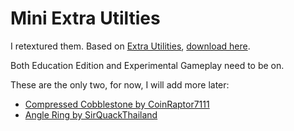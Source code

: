 # Mini Extra Utilties

I retextured them. Based on [Extra Utilities](https://ftbwiki.org/Extra_Utilities), [download here](https://www.curseforge.com/minecraft/mc-mods/extra-utilities).

Both Education Edition and Experimental Gameplay need to be on.

These are the only two, for now, I will add more later:
- [Compressed Cobblestone by CoinRaptor7111](https://mcpedl.com/compressed-cobblestone-addon/)
- [Angle Ring by SirQuackThailand](https://mcpedl.com/angel-ring-addon/)
